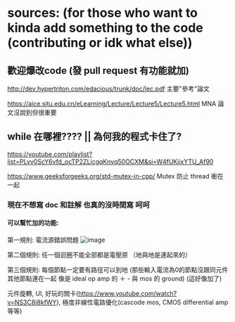 # sources: (for those who want to kinda add something to the code (contributing or idk what else))
## 歡迎爆改code (發 pull request 有功能就加)
http://dev.hypertriton.com/edacious/trunk/doc/lec.pdf 主要"參考"論文

https://aice.sjtu.edu.cn/eLearning/Lecture/Lecture5/Lecture5.html MNA 論文沒說到但很重要
## while 在哪裡???? || 為何我的程式卡住了?
https://youtube.com/playlist?list=PLvv0ScY6vfd_ocTP2ZLicgqKnvq50OCXM&si=W4fUKjixYTU_Af90

https://www.geeksforgeeks.org/std-mutex-in-cpp/ Mutex 防止 thread 衝在一起

### 現在不想寫 doc 和註解 也真的沒時間寫 呵呵

#### 可以幫忙加的功能:

第一規則:
電流源錯誤問題
![image](https://github.com/user-attachments/assets/35755f98-f009-4667-b0c1-2d07c45d8c47)

第二個規則: 任一個迴圈不能全部都是電壓原 （地與地是連起來的）

第三個規則: 每個節點一定要有路徑可以到地 (那些輸入電流為0的節點沒跟同元件其他節點連在一起 像是 ideal op amp 的 ＋ -  與 mos 的 ground) (這好像加了)

元件旋轉, UI, 好玩的關卡(https://www.youtube.com/watch?v=NS3C8i8kfWY), 極度非線性電路優化(cascode mos, CMOS differential amp等等)

